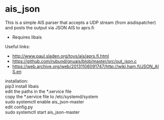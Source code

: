 # ais_json

This is a simple AIS parser that accepts a UDP stream (from aisdispatcher) and posts the output via JSON AIS to aprs.fi

* Requires libais

Useful links:
* http://www.paul.sladen.org/toys/ais/aprs.fi.html
* https://github.com/rubund/gnuais/blob/master/src/out_json.c
* https://web.archive.org/web/20131106091747/http://wiki.ham.fi/JSON_AIS.en


installation:<br>
pip3 install libais<br>
edit the paths in the *.service file<br>
copy the *.service file to /etc/systemd/system<br>
sudo systemctl enable ais_json-master<br>
edit config.py<br>
sudo systemctl start ais_json-master<br>
